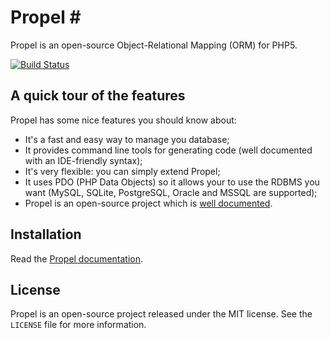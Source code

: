 # Propel #

Propel is an open-source Object-Relational Mapping (ORM) for PHP5.

[![Build Status](https://secure.travis-ci.org/propelorm/Propel.png?branch=master)](http://travis-ci.org/propelorm/Propel)

## A quick tour of the features ##

Propel has some nice features you should know about:

 - It's a fast and easy way to manage you database;
 - It provides command line tools for generating code (well documented with an IDE-friendly syntax);
 - It's very flexible: you can simply extend Propel;
 - It uses PDO (PHP Data Objects) so it allows your to use the RDBMS you want (MySQL, SQLite, PostgreSQL, Oracle and MSSQL are supported);
 - Propel is an open-source project which is [well documented](http://propelorm.org/documentation/).

## Installation ##

Read the [Propel documentation](http://www.propelorm.org/).


## License ##

Propel is an open-source project released under the MIT license. See the `LICENSE` file for more information.
